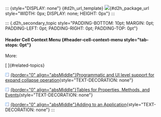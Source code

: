 ::: {style="DISPLAY: none"}
[](ms-xhelp:///?Id=d2h_url_template){#d2h_url_template} ![](!package_url!){#d2h_package_url style="WIDTH: 0px; DISPLAY: none; HEIGHT: 0px"}
:::

::: {.d2h_secondary_topic style="PADDING-BOTTOM: 10pt; MARGIN: 0pt; PADDING-LEFT: 0pt; PADDING-RIGHT: 0pt; PADDING-TOP: 0pt"}
#### Header Cell Context Menu {#header-cell-context-menu style="tab-stops: 0pt"}

More:

[ ]{#related-topics}

[![](button.gif){border="0" align="absMiddle"}Programmatic and UI level support for expand collapse operation](ms-xhelp:///?Id=4f9e16f3-4d3a-4b59-887e-9823dd4d41b0){style="TEXT-DECORATION: none"}

[![](button.gif){border="0" align="absMiddle"}Tables for Properties, Methods, and Events](ms-xhelp:///?Id=25c32a7d-f2e1-4402-8ecb-1898f107a964){style="TEXT-DECORATION: none"}

[![](button.gif){border="0" align="absMiddle"}Adding to an Application](ms-xhelp:///?Id=592ef8a1-b5bf-4cc5-beb6-7a3c3a8f714d){style="TEXT-DECORATION: none"}
:::

